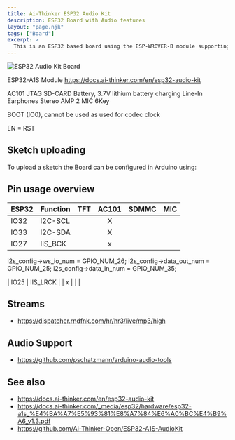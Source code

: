 ```yaml
---
title: Ai-Thinker ESP32 Audio Kit
description: ESP32 Board with Audio features
layout: "page.njk"
tags: ["Board"]
excerpt: >
  This is an ESP32 based board using the ESP-WROVER-B module supporting audio processing.
---
```


![ESP32 Audio Kit Board](/boards/esp32/esp32audiokit.png)

ESP32-A1S Module
<https://docs.ai-thinker.com/en/esp32-audio-kit>

AC101
JTAG
SD-CARD
Battery, 3.7V lithium battery charging
Line-In
Earphones
Stereo AMP
2 MIC
6Key

BOOT (IO0), cannot be used as used for codec clock

EN = RST


## Sketch uploading

To upload a sketch the Board can be configured in Arduino using:

<!--
* **ESP32 Wroover Board (esp32)**
* Partition Scheme: 4MB with spiffs (1.2App, 1.5 SPIFFS)
* QIO
* Flash Mode 80 MHz
* (240MHz CPU Clock is enabled by default when using this board)
* (PSRAM is enabled by default when using this board)
-->


## Pin usage overview

| ESP32 | Function |  TFT  | AC101 | SDMMC |  MIC  |
| ----- | -------- | :---: | :---: | :---: | :---: |
| IO32  | I2C-SCL  |       |   X   |       |       |
| IO33  | I2C-SDA  |       |   X   |       |       |
| IO27  | IIS_BCK      |       |   x   |       |       |

i2s_config->ws_io_num = GPIO_NUM_26;
i2s_config->data_out_num = GPIO_NUM_25;
i2s_config->data_in_num = GPIO_NUM_35;

| IO25  | IIS_LRCK     |       |   x   |       |       |

<!-- 
| IO02  | SD-D0        |       |       |   X   |       |
| IO04  | SD-D1        |       |       |   X   |       |
| IO05  | TFT-CS       |   X   |       |       |       |
| IO12  | SD-D2        |       |       |   X   |       |
| IO13  | SD-D3        |       |       |   X   |       |
| IO14  | SD-CLK       |       |       |   X   |       |
| IO15  | SD-CMD       |       |       |   X   |       |
| IO18  | SCLK for TFT |   X   |       |       |       |
| IO19  | MOSI for TFT |   X   |       |       |       |
| IO21  | MUTE         |       |   X   |       |       |
| IO22  | IIS_DOUT     |       |   x   |       |       |
| IO23  | DC           |  RS   |       |       |       |
| IO27  |              |       |       |       |   X   |
| IO32  |              |       |       |       |   X   |
| IO33  |              |       |       |       |   X   |
| RST   |              |  RST  |       |       |   X   |

Key (KEY)
Support 6-channel key input, default access method below the factory

NAME	IO
KEY1	IO36
KEY2	IO13
KEY3	IO19
KEY4	IO23
KEY5	IO18
KEY6	IO5

pushed = LOW

2 LEDS IO22, IO19

 -->

## Streams

* <https://dispatcher.rndfnk.com/hr/hr3/live/mp3/high>


## Audio Support

* <https://github.com/pschatzmann/arduino-audio-tools>


## See also

* <https://docs.ai-thinker.com/en/esp32-audio-kit>
* <https://docs.ai-thinker.com/_media/esp32/hardware/esp32-a1s_%E4%BA%A7%E5%93%81%E8%A7%84%E6%A0%BC%E4%B9%A6_v1.3.pdf>
* <https://github.com/Ai-Thinker-Open/ESP32-A1S-AudioKit>
